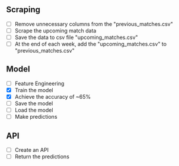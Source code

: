 ## Scraping

- [ ] Remove unnecessary columns from the "previous_matches.csv"
- [ ] Scrape the upcoming match data
- [ ] Save the data to csv file "upcoming_matches.csv"
- [ ] At the end of each week, add the "upcoming_matches.csv" to "previous_matches.csv"

## Model

- [ ] Feature Engineering
- [x] Train the model
- [x] Achieve the accuracy of ~65%
- [ ] Save the model
- [ ] Load the model
- [ ] Make predictions

## API

- [ ] Create an API
- [ ] Return the predictions
